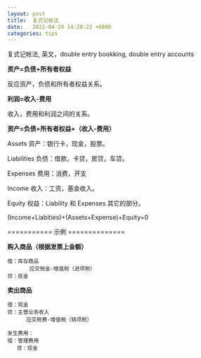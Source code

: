 ```yaml
---
layout: post
title:  复式记帐法
date:   2022-04-20 14:20:22 +0800
categories: tips
---
```


复式记帐法, 英文，double entry bookking, double entry accounts

**资产=负债+所有者权益**

反应资产，负债和所有者权益关系。


**利润=收入-费用**

收入，费用和利润之间的关系。

**资产=负债+所有者权益+（收入-费用）**

Assets 资产：银行卡，现金，股票。

Liabilities 负债：借款，卡贷，房贷，车贷。

Expenses 费用：消费，开支

Income 收入：工资，基金收入。

Equity 权益：Liability 和 Expenses 其它的部分。

(Income+Liabities)+(Assets+Expense)+Equity=0


===========  示例 ==============

**购入商品（根据发票上金额）**

```
借：库存商品
       应交税金-增值税（进项税）
贷：现金
```

**卖出商品**

```
借：现金
贷：主营业务收入
      应交税费-增值税（销项税）

发生费用：
借：管理费用
   贷：现金
```

